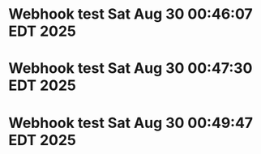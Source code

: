 # Webhook test Sat Aug 30 00:46:07 EDT 2025
# Webhook test Sat Aug 30 00:47:30 EDT 2025
# Webhook test Sat Aug 30 00:49:47 EDT 2025
